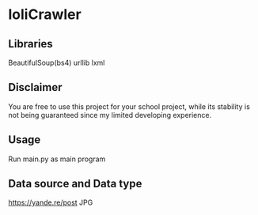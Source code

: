 loliCrawler
====

Libraries
-------
BeautifulSoup(bs4)
urllib
lxml

Disclaimer
-------
You are free to use this project for your school project, while its stability is not being guaranteed since my limited developing experience.

Usage
-------
Run main.py as main program

Data source and Data type
-------
https://yande.re/post
JPG
